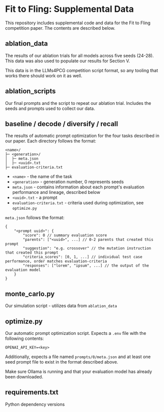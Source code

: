 # Fit to Fling: Supplemental Data

This repository includes supplemental code and data for the Fit to Fling competition paper. The contents are described below.

## ablation_data

The results of our ablation trials for all models across five seeds (24-28). This data was also used to populate our results for Section V.

This data is in the LLMs4PCG competition script format, so any tooling that works there should work on it as well.

## ablation_scripts

Our final prompts and the script to repeat our ablation trial. Includes the seeds and prompts used to collect our data.

## baseline / decode / diversify / recall

The results of automatic prompt optimization for the four tasks described in our paper. Each directory follows the format:

```
<name>/
├─ <generation>/
│  ├─ meta.json
│  ├─ <uuid>.txt
├─ evaluation-criteria.txt
```

* `<name>` - the name of the task
* `<generation>` - generation number, 0 represents seeds
* `meta.json` - contains information about each prompt's evaluation performance and lineage, described below
* `<uuid>.txt` - a prompt
* `evaluation-criteria.txt` - criteria used during optimization, see `optimize.py`

`meta.json` follows the format:

```
{
	"<prompt uuid>": {
		"score": 0 // summary evaluation score
		"parents": ["<uuid>", ...] // 0-2 parents that created this prompt
		"suggestion": "e.g. crossover" // the mutation instruction that created this prompt
		"criteria_scores": [0, 1, ...] // individual test case performance, order matches evaluation-criteria
		"responses": ["lorem", "ipsum", ...] // the output of the evaluation model
	}
}
```

## monte_carlo.py

Our simulation script - utilizes data from `ablation_data`

## optimize.py

Our automatic prompt optimization script. Expects a `.env` file with the following contents:

```
OPENAI_API_KEY=<key>
```

Additionally, expects a file named `prompts/0/meta.json` and at least one seed prompt file to exist in the format described above.

Make sure Ollama is running and that your evaluation model has already been downloaded.

## requirements.txt

Python dependency versions
